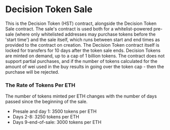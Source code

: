 # Decision Token Sale
This is the Decision Token (HST) contract, alongside the Decision Token Sale contract.
The sale's contract is used both for a whitelist-powered pre-sale (where only
whitelisted addresses may purchase tokens before the 'start time') and the sale
itself, which runs between start and end times as provided to the contract on
creation.
The Decision Token contract itself is locked for transfers for 10 days after the token
sale ends.
Decision Tokens are minted on demand, up to a cap of 1 billion tokens. The contract
does not support partial purchases, and if the number of tokens calculated for the
amount of wei used in the buy results in going over the token cap - then the purchase
will be rejected.

### The Rate of Tokens Per ETH
The number of tokens minted per ETH changes with the number of days passed since the
beginning of the sale.
  - Presale and day 1: 3500 tokens per ETH
  - Days 2-8: 3250 tokens per ETH
  - Days 9-end-of-sale: 3000 tokens per ETH

